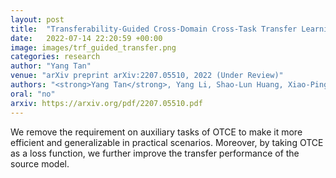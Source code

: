 ```yaml
---
layout: post
title:  "Transferability-Guided Cross-Domain Cross-Task Transfer Learning"
date:   2022-07-14 22:20:59 +00:00
image: images/trf_guided_transfer.png
categories: research
author: "Yang Tan"
venue: "arXiv preprint arXiv:2207.05510, 2022 (Under Review)"
authors: "<strong>Yang Tan</strong>, Yang Li, Shao-Lun Huang, Xiao-Ping Zhang"
oral: "no"
arxiv: https://arxiv.org/pdf/2207.05510.pdf
---
```


We remove the requirement on auxiliary tasks of OTCE to make it more efficient and generalizable in practical scenarios. Moreover, by taking OTCE as a loss function, we further improve the transfer performance of the source model. 

